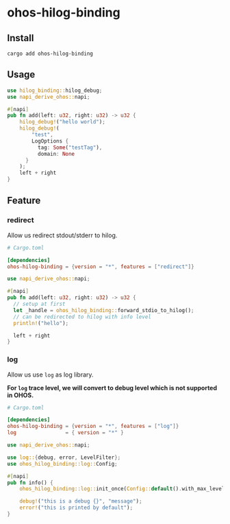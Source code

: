 # ohos-hilog-binding

## Install

```shell
cargo add ohos-hilog-binding
```

## Usage

```rust
use hilog_binding::hilog_debug;
use napi_derive_ohos::napi;

#[napi]
pub fn add(left: u32, right: u32) -> u32 {
    hilog_debug!("hello world");
    hilog_debug!(
        "test",
        LogOptions {
          tag: Some("testTag"),
          domain: None
      }
    );
    left + right
}
```

## Feature

### redirect

Allow us redirect stdout/stderr to hilog.

```toml
# Cargo.toml

[dependencies]
ohos-hilog-binding = {version = "*", features = ["redirect"]}
```

```rust
use napi_derive_ohos::napi;

#[napi]
pub fn add(left: u32, right: u32) -> u32 {
  // setup at first
  let _handle = ohos_hilog_binding::forward_stdio_to_hilog();
  // can be redirected to hilog with info level
  println!("hello");

  left + right
}


```

### log

Allow us use `log` as log library.

**For `log` trace level, we will convert to debug level which is not supported in OHOS.**

```toml
# Cargo.toml

[dependencies]
ohos-hilog-binding = {version = "*", features = ["log"]}
log                = { version = "*" }
```

```rust
use napi_derive_ohos::napi;

use log::{debug, error, LevelFilter};
use ohos_hilog_binding::log::Config;

#[napi]
pub fn info() {
    ohos_hilog_binding::log::init_once(Config::default().with_max_level(LevelFilter::Info));

    debug!("this is a debug {}", "message");
    error!("this is printed by default");
}
```
